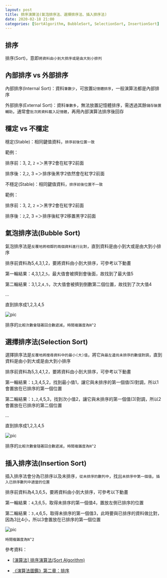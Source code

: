 ```yaml
---
layout: post    
title: 排序演算法(氣泡排序法、選擇排序法、插入排序法)
date: 2020-02-18 21:00
categories: [SortAlgorithm, BubbleSort, SelectionSort, InsertionSort]
---
```


## 排序

排序(Sort)，意即`將資料由小到大排序或是由大到小排列`

## 內部排序 vs 外部排序

內部排序(Internal Sort)：資料`筆數少`，可放置`記憶體排序`，一般演算法都是內部排序

外部排序(External Sort)：資料`筆數多`，無法放置記憶體排序，需透過其餘`儲存裝置輔助`，通常會`批次將資料載入記憶體`，再用內部演算法排序後回存

## 穩定 vs 不穩定

穩定(Stable)：相同鍵值資料，`排序前後位置一致`    

範例：

排序前：3, 2, `2` =＞黑字2會在紅字2前面

排序後：2,`2`, 3  =＞排序後黑字2依然會在紅字2前面

不穩定(Stable)：相同鍵值資料，`排序前後位置不一致`

範例：

排序前：3, 2, `2` =＞黑字2會在紅字2前面

排序後：`2`,2, 3  =＞排序後紅字2移置黑字2前面

## 氣泡排序法(Bubble Sort)

氣泡排序法是`反覆地將相鄰的兩個資料進行比對`，直到資料是由小到大或是由大到小排序

排序前資料為5,4,3,1,2，要將資料由小到大排序，可參考以下動畫

第一輪結果：4,3,1,2,`5`，最大值會被擠到會後面，故找到了最大值5

第二輪結果：3,1,2,`4,5`，次大值會被擠到倒數第二個位置，故找到了次大值4

...

直到排序成1,2,3,4,5

![pic](https://upload.wikimedia.org/wikipedia/commons/2/2a/Bubble_sort_with_flag.gif)

排序的`比較次數會隨著回合數遞減`，`時間複雜度為N^2`

## 選擇排序法(Selection Sort)

選擇排序法是`反覆地將搜尋資料中的最小(大)值`，將它`與最左邊尚未排序的數值對調`，直到資料是由小到大或是由大到小排序

排序前資料為5,3,4,1,2，要將資料由小到大排序，可參考以下動畫

第一輪結果：`1`,3,4,5,2，找到最小值1，讓它與未排序的第一個值(5)對調，所以1會置放在已排序的第一個位置

第二輪結果：`1,2`,4,5,3，找到次小值2，讓它與未排序的第一個值(3)對調，所以2會置放在已排序的第二個位置

...

直到排序成1,2,3,4,5

![pic](https://i0.wp.com/algorithms.tutorialhorizon.com/files/2019/01/Selection-Sort-Gif.gif?ssl=1)

排序的`比較次數會隨著回合數遞減`，`時間複雜度為N^2`

## 插入排序法(Insertion Sort)

插入排序法會分為已排序以及未排序，`從未排序的數列中`，找出`未排序中第一個值`，`插入已排序數列中適當的位置`

排序前資料為4,3,6,5，要將資料由小到大排序，可參考以下動畫

第一輪結果：`4`,3,6,5，取得未排序的第一個值4，置放左側已排序的位置

第二輪結果：`3,4`,6,5，取得未排序的第一個值3，此時要與已排序的資料做比對，因為3比4小，所以3會置放在已排序的第一個位置

![pic](https://codehs.gitbooks.io/apjava/content/static/algorithms/Algorithms_Insertion_Sort_Example.gif)

`時間複雜度為N^2`

參考資料：

- [[演算法] 排序演算法(Sort Algorithm)](http://notepad.yehyeh.net/Content/Algorithm/Sort/Sort.php)

- [《演算法圖鑑》第二章：排序](https://medium.com/change-or-die/%E6%BC%94%E7%AE%97%E6%B3%95%E5%9C%96%E9%91%91-%E7%AC%AC%E4%BA%8C%E7%AB%A0-%E6%8E%92%E5%BA%8F-3f6f537adc6c)